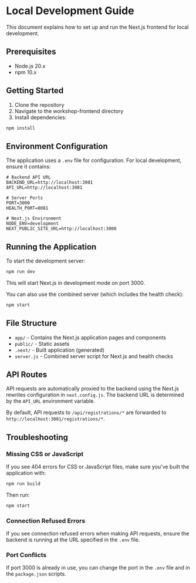 # Local Development Guide

This document explains how to set up and run the Next.js frontend for local development.

## Prerequisites

- Node.js 20.x
- npm 10.x

## Getting Started

1. Clone the repository
2. Navigate to the workshop-frontend directory
3. Install dependencies:

```bash
npm install
```

## Environment Configuration

The application uses a `.env` file for configuration. For local development, ensure it contains:

```
# Backend API URL
BACKEND_URL=http://localhost:3001
API_URL=http://localhost:3001

# Server Ports
PORT=3000
HEALTH_PORT=8081

# Next.js Environment
NODE_ENV=development
NEXT_PUBLIC_SITE_URL=http://localhost:3000
```

## Running the Application

To start the development server:

```bash
npm run dev
```

This will start Next.js in development mode on port 3000.

You can also use the combined server (which includes the health check):

```bash
npm start
```

## File Structure

- `app/` - Contains the Next.js application pages and components
- `public/` - Static assets
- `.next/` - Built application (generated)
- `server.js` - Combined server script for Next.js and health checks

## API Routes

API requests are automatically proxied to the backend using the Next.js rewrites configuration in `next.config.js`. The backend URL is determined by the `API_URL` environment variable.

By default, API requests to `/api/registrations/*` are forwarded to `http://localhost:3001/registrations/*`.

## Troubleshooting

### Missing CSS or JavaScript

If you see 404 errors for CSS or JavaScript files, make sure you've built the application with:

```bash
npm run build
```

Then run:

```bash
npm start
```

### Connection Refused Errors

If you see connection refused errors when making API requests, ensure the backend is running at the URL specified in the `.env` file.

### Port Conflicts

If port 3000 is already in use, you can change the port in the `.env` file and in the `package.json` scripts. 